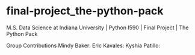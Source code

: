 # final-project_the-python-pack
M.S. Data Science at Indiana University | Python I590 | Final Project | The Python Pack

Group Contributions
Mindy Baker:
Eric Kavales:
Kyshia Patillo:
